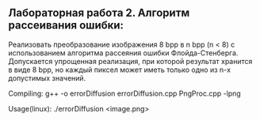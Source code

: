 ## Лабораторная работа 2. Алгоритм рассеивания ошибки:

Реализовать преобразование изображения 8 bpp в n bpp (n < 8) с использованием
алгоритма рассеяния ошибки Флойда-Стенберга. Допускается упрощенная реализация,
при которой результат хранится в виде 8 bpp, но каждый пиксел может иметь только одно
из n-х допустимых значений.


Compiling: g++ -o errorDiffusion errorDiffusion.cpp PngProc.cpp -lpng

Usage(linux): ./errorDiffusion <image.png>